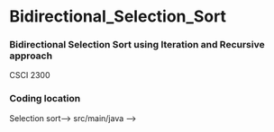 # Bidirectional_Selection_Sort

<h3>Bidirectional Selection Sort using Iteration and Recursive approach</h3>
CSCI 2300

<h3>Coding location</h3>
Selection sort--> src/main/java -->


